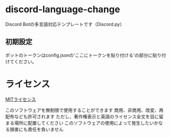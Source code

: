 # discord-language-change
Discord Botの多言語対応テンプレートです（Discord.py）

## 初期設定

ボットのトークンはconfig.jsonの'ここにトークンを貼り付ける'の部分に貼り付けてください。

# ライセンス

[MITライセンス](LICENCE)

このソフトウェアを無制限で使用することができます
商用、非商用、改変、再配布なども許可されます
ただし、著作権表示と英語のライセンス全文を目に留まる場所に配置してください
このソフトウェアの使用によって発生したいかなる損害にも責任を負いません
